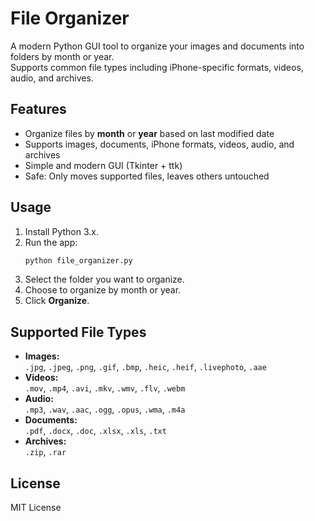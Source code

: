 # File Organizer

A modern Python GUI tool to organize your images and documents into folders by month or year.  
Supports common file types including iPhone-specific formats, videos, audio, and archives.

## Features

- Organize files by **month** or **year** based on last modified date
- Supports images, documents, iPhone formats, videos, audio, and archives
- Simple and modern GUI (Tkinter + ttk)
- Safe: Only moves supported files, leaves others untouched

## Usage

1. Install Python 3.x.
2. Run the app:
   ```sh
   python file_organizer.py
   ```
3. Select the folder you want to organize.
4. Choose to organize by month or year.
5. Click **Organize**.

## Supported File Types

- **Images:**  
  `.jpg`, `.jpeg`, `.png`, `.gif`, `.bmp`, `.heic`, `.heif`, `.livephoto`, `.aae`
- **Videos:**  
  `.mov`, `.mp4`, `.avi`, `.mkv`, `.wmv`, `.flv`, `.webm`
- **Audio:**  
  `.mp3`, `.wav`, `.aac`, `.ogg`, `.opus`, `.wma`, `.m4a`
- **Documents:**  
  `.pdf`, `.docx`, `.doc`, `.xlsx`, `.xls`, `.txt`
- **Archives:**  
  `.zip`, `.rar`

## License

MIT License

